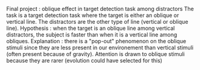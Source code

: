 Final project : oblique effect in target detection task among distractors
The task is a target detection task where the target is either an oblique or vertical line. The distractors are the other type of line (vertical or oblique line).
Hypothesis : when the target is an oblique line among vertical distractors, the subject is faster than when it is a vertical line among obliques.
Explanation : there is a "pop-out" phenomenon on the oblique stimuli since they are less present in our environement than vertical stimuli (often present because of gravity). Attention is drawn to oblique stimuli because they are rarer (evolution could have selected for this)
